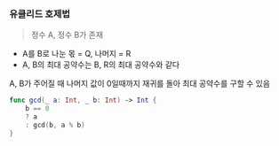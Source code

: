 ### 유클리드 호제법
> 정수 A, 정수 B가 존재

- A를 B로 나눈 몫 = Q, 나머지 = R
- A, B의 최대 공약수는 B, R의 최대 공약수와 같다

A, B가 주어질 때 나머지 값이 0일때까지 재귀를 돌아 최대 공약수를 구할 수 있음

``` swift
func gcd(_ a: Int, _ b: Int) -> Int {
    b == 0
    ? a
    : gcd(b, a % b)
}
```